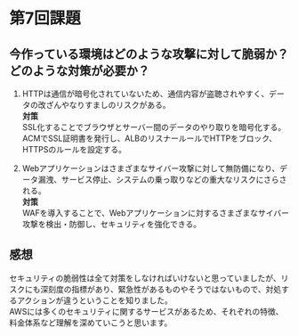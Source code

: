 # 第7回課題   
##  今作っている環境はどのような攻撃に対して脆弱か？  どのような対策が必要か？  

1. HTTPは通信が暗号化されていないため、通信内容が盗聴されやすく、データの改ざんやなりすましのリスクがある。  
**対策**  
SSL化することでブラウザとサーバー間のデータのやり取りを暗号化する。  
ACMでSSL証明書を発行し、ALBのリスナールールでHTTPをブロック、HTTPSのルールを設定する。   

2. Webアプリケーションはさまざまなサイバー攻撃に対して無防備になり、データ漏洩、サービス停止、システムの乗っ取りなどの重大なリスクにさらされる。  
**対策**   
WAFを導入することで、Webアプリケーションに対するさまざまなサイバー攻撃を検出・防御し、セキュリティを強化できる。

## 感想   
セキュリティの脆弱性は全て対策をしなければいけないと思っていましたが、リスクにも深刻度の指標があり、緊急性があるものやそうではないもので、対処するアクションが違うということを知りました。  
AWSには多くのセキュリティに関するサービスがあるため、それぞれの特徴、料金体系など理解を深めていこうと思います。

